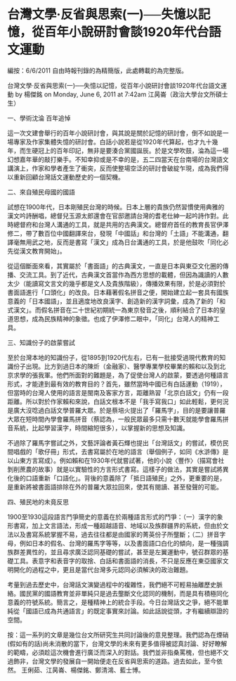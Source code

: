 # 台灣文學‧反省與思索(一)──失憶以記憶，從百年小說研討會談1920年代台語文運動

編按：6/6/2011 自由時報刊錄的為精簡版，此處轉載的為完整版。
 
台灣文學‧反省與思索(一)──失憶以記憶，從百年小說研討會談1920年代台語文運動
by 楊傑銘 on Monday, June 6, 2011 at 7:42am
江昺崙（政治大學台文所碩士生）
 
 
一、學術沈淪 百年追悼
 
這一次文建會舉行的百年小說研討會，與其說是關於記憶的研討會，倒不如說是一場專家及作家集體失憶的研討會。白話小說若是從1920年代算起，也才九十幾年，而生硬冠上的百年印記，無非是要湊合黨國誕辰。於是文學吹鼓，淪為這一場幻想嘉年華的敲打樂手。不知幸抑或是不幸的是，五二四當天在台南場的台灣語文講演上，作家和學者產生了衝突，反而使整場空泛的研討會破綻乍現，成為我們得以重新回顧台灣話文運動歷史的一個契機。
 
二、來自殖民母國的國語
 
試想在1900年代，日本剛殖民台灣的時候。日本上層的貴族仍然習慣使用典雅的漢文吟詩酬唱，總督兒玉源太郎還會在官邸邀請台灣的耆老仕紳一起吟詩作對。此時總督府和台灣人溝通的工具，就是共用的古典漢文。總督府首任的教育長官伊澤修二，帶了數百位中國翻譯來台，發現「中國話」和台灣的「土語」不能溝通，翻譯毫無用武之地，反而是書寫「漢文」成為日台溝通的工具，於是他鼓吹「同化必先從漢文教育開始」。
 
從這個斷面來看，其實屬於「書面語」的古典漢文，一直是日本與東亞文化圈的傳播、交流工具。到了近代，古典漢文首當作為西方思想的載體，但因為識讀的人數太少（能讀寫文言文的幾乎都是文人及貴族階級），傳播效果有限，於是必須對於書面語進行「口頭化」的改良。日本藉著假名拼音之便，開始建立起一套具有國族意義的「日本國語」，並且適度地改良漢字、創造新的漢字詞彙，成為了新的「和式漢文」。而假名拼音在二十世紀初期統一為東京發音之後，順利結合了日本的皇道思想，成為民族精神的象徵。也成了伊澤修二眼中，「同化」台灣人的精神工具。
 
三、知識份子的啟蒙嘗試
 
至於台灣本地的知識份子，從1895到1920代左右，已有一批接受過現代教育的知識份子出現。比方到過日本的陳炘（金融家）、醫學專業學校畢業的賴和以及到北京求學的張我軍。他們所面對的難題是，為了促使台灣人的啟蒙，要透過何種語言形式，才能達到最有效的教育目的？首先，雖然當時中國已有白話運動（1919），但當時的台灣人使用的語言是閩南及客家方言，距離熟習「北京白話文」仍有一段距離。所以對於作家賴和來說，白話文根本不是「我手寫我口」如此輕鬆，更何況是廣大沒唸過白話文學普羅大眾。於是蔡培火提出了「羅馬字」，目的是要讓普羅大眾在短時間內學會羅馬拼音（蔡認為，一般民眾最多只需十數天就能學會羅馬拼音系統，比起學習漢字，時間縮短很多），以掌握新的思想及知識。
 
不過除了羅馬字嘗試之外，文藝評論者黃石輝也提出「台灣話文」的嘗試，模仿民間唱戲的「歌仔冊」形式，去書寫屬於在地的語言（舉個例子，如同《水滸傳》是以山東方言寫成）。例如賴和在1930年代就嘗試著，他的小說〈豐作〉（描寫會社剝削蔗農的故事）就是以實驗性的方言形式書寫。這樣子的做法，其實是嘗試將異化後的口語重新「口語化」。背後的意義除了「抵日語殖民」之外，更重要的是，是重新將被書面語排除在外的普羅大眾拉回來，使其有閱讀、甚至發聲的可能。
 
四、殖民地的未竟反思
 
1900至1930這段語言鬥爭簡史的意義在於兩種語言形式的鬥爭：（一）漢字的象形書寫，加上文言語法，形成一種超越語音、地域以及族群疆界的系統，但由於文法以及書寫系統掌握不易，過去往往都是由國家的菁英份子所壟斷；（二）拼音字母，例如日本的假名、台灣的羅馬字等等，以及書面語口白化的傾向，是一種強調族群差異性的，並且尋求廣泛認同基礎的嘗試，甚至是左翼運動中，號召群眾的基礎工具。表意字和表音字的取捨、白話和書面語的消長，不只是反應在東亞國家文明開化的過程之中，更且是當代台灣多元認同必須解決的政治難題。
 
考量到過去歷史中，台灣話文演變過程中的複雜性，我們絕不可輕易抽離歷史脈絡。國民黨的國語教育並非單純只是過去壟斷文化認同的機制，而是具有積極同化意義的符號系統。簡言之，是種精神上的統合手段。今日台灣話文之爭，絕不能單純從「國語已成為共通語言」的既定事實來討論。如此話說從頭，才有繼續辯證的空間。
 
 
 
按：這一系列的文章是幾位台文所研究生共同討論後的意見整理。我們認為在煙硝(假如有的話)尚未消散的當下，台灣文學的未來有更多值得被認真討論、好好瞭解的範疇，必須趁這次機會進行廣泛而深入的對話。我們並非指桑罵槐，但也絕不文過飾非，台灣文學的發展自一開始便走在反省與思索的道路。過去如此，至今依然。
王俐茹、江昺崙、楊傑銘、鄭清鴻、藍士博。
